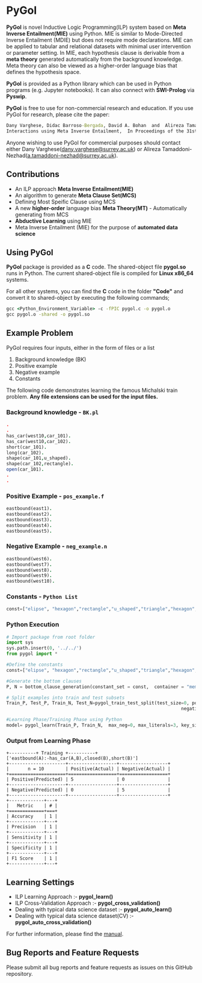 # PyGol
**PyGol** is novel Inductive Logic Programming(ILP) system based on **Meta Inverse Entailment(MIE)** using Python. MIE is similar to Mode-Directed Inverse Entailment (MDIE) but does not require mode declarations. MIE can be applied to tabular and relational datasets with minimal user intervention or parameter setting. In MIE, each hypothesis clause is derivable from a **meta theory** generated automatically from the background knowledge. Meta theory can also be viewed as a higher-order language bias that defines the hypothesis space. 

**PyGol** is provided as a Python library which can be used in Python programs (e.g. Jupyter notebooks). It can also connect with **SWI-Prolog** via **Pyswip**. 

**PyGol** is free to use for non-commercial research and education. If you use PyGol for research, please cite the paper: 
```cmd
Dany Varghese, Didac Barroso-Bergada, David A. Bohan  and  Alireza Tamaddoni-Nezhad, Efficient Abductive Learning of Microbial
Interactions using Meta Inverse Entailment,  In Proceedings of the 31st International Conference on ILP, Springer, 2022(accepted).
```
Anyone wishing to use PyGol for commercial purposes should contact either Dany Varghese(dany.varghese@surrey.ac.uk) or Alireza Tamaddoni-Nezhad(a.tamaddoni-nezhad@surrey.ac.uk).

## Contributions
* An ILP approach **Meta Inverse Entailment(MIE)**
* An algorithm to generate **Meta Clause Set(MCS)**
* Defining Most Speific Clause using MCS
* A new **higher-order** language bias **Meta Theory(MT)** - Automatically generating from MCS
* **Abductive Learning** using MIE
* Meta Inverse Entailment (MIE) for the purpose of **automated data science**

## Using PyGol
**PyGol** package is provided as a **C** code. The shared-object file **pygol.so** runs in Python. The current shared-object file is compiled for **Linux x86_64** systems.

For all other systems, you can find the **C** code in the folder **"Code"** and convert it to shared-object by executing the following commands;

```cmd
gcc <Python_Environment_Variable> -c -fPIC pygol.c -o pygol.o
gcc pygol.o -shared -o pygol.so
```
## Example Problem
PyGol requires four inputs, either in the form of files or a list
1. Background knowledge (BK)
2. Positive example
3. Negative example
4. Constants

The following code demonstrates learning the famous Michalski train problem. **Any file extensions can be used for the input files.**

### Background knowledge - `BK.pl`
```prolog
.
.
has_car(west10,car_101).
has_car(west10,car_102).
short(car_101).
long(car_102).
shape(car_101,u_shaped).
shape(car_102,rectangle).
open(car_101).
.
.
```
### Positive Example - `pos_example.f`
```prolog
eastbound(east1).
eastbound(east2).
eastbound(east3).
eastbound(east4).
eastbound(east5).
```
### Negative Example - `neg_example.n`
```prolog
eastbound(west6).
eastbound(west7).
eastbound(west8).
eastbound(west9).
eastbound(west10).
```
### Constants - `Python List`
```Python
const=["elipse", "hexagon","rectangle","u_shaped","triangle","hexagon","circle","nil"]
```
### Python Execution
```python
# Import package from root folder
import sys
sys.path.insert(0, '../../')
from pygol import *

#Define the constants
const=["elipse", "hexagon","rectangle","u_shaped","triangle","hexagon","circle","nil"]

#Generate the bottom clauses
P, N = bottom_clause_generation(constant_set = const,  container = "memory")

# Split examples into train and test subsets
Train_P, Test_P, Train_N, Test_N=pygol_train_test_split(test_size=0, positive_file_dictionary=P, 
                                                                 negative_file_dictionary=N)

#Learning Phase/Training Phase using Python
model= pygol_learn(Train_P, Train_N,  max_neg=0, max_literals=3, key_size=1,optimize=False)
```

### Output from Learning Phase
```
+----------+ Training +----------+
['eastbound(A):-has_car(A,B),closed(B),short(B)']
+---------------------+------------------+------------------+
|       n = 10        | Positive(Actual) | Negative(Actual) |
+=====================+==================+==================+
| Positive(Predicted) | 5                | 0                |
+---------------------+------------------+------------------+
| Negative(Predicted) | 0                | 5                |
+---------------------+------------------+------------------+
+-------------+---+
|   Metric    | # |
+=============+===+
| Accuracy    | 1 |
+-------------+---+
| Precision   | 1 |
+-------------+---+
| Sensitivity | 1 |
+-------------+---+
| Specificity | 1 |
+-------------+---+
| F1 Score    | 1 |
+-------------+---+
```
## Learning Settings
- ILP  Learning Approach :- **pygol_learn()**
- ILP Cross-Validation Approach :- **pygol_cross_validation()**
- Dealing with typical data science dataset :- **pygol_auto_learn()**
- Dealing with typical data science dataset(CV) :- **pygol_auto_cross_validation()**

For further information, please find the [manual](https://github.com/danyvarghese/PyGol/blob/debbe3024fda4cfaf33936e76dfd9455e455c39c/Manual_Pygol.pdf).

## Bug Reports and Feature Requests
Please submit all bug reports and feature requests as issues on this GitHub repository.
